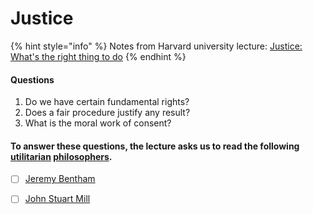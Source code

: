 # Justice

{% hint style="info" %}
Notes from Harvard university lecture: [Justice: What's the right thing to do](https://www.youtube.com/watch?v=kBdfcR-8hEY&feature=youtu.be)
{% endhint %}

#### Questions

1. Do we have certain fundamental rights?
2. Does a fair procedure justify any result?
3. What is the moral work of consent? 

#### To answer these questions, the lecture asks us to read the following [utilitarian](philosophy/#utilitarianism) [philosophers](philosophy/).

* [ ] [Jeremy Bentham](philosophy/jeremy-bentham.md)
* [ ] [John Stuart Mill](https://plato.stanford.edu/entries/mill/)




